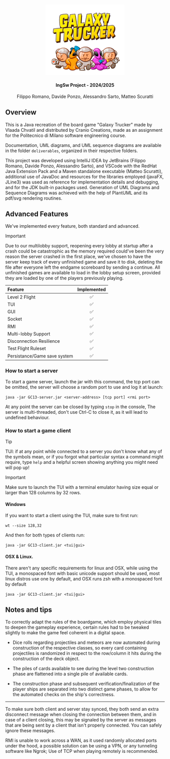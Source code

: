 
<h3 align="center">
    <a> <img src="assets/galaxy_trucker_logo.png" alt="logo" width="250"/> </a>
</h3>
<h4 align="center"> IngSw Project - 2024/2025 </h4>
<p align="center">
    Filippo Romano, Davide Ponzo, Alessandro Sarto, Matteo Scuratti
</p>

## Overview

This is a Java recreation of the board game "Galaxy Trucker" made by Vlaada Chvatil and distributed by Cranio Creations, made as an assignment for the Politecnico di Milano software engineering course.

Documentation, UML diagrams, and UML sequence diagrams are available in the folder `deliverables`, organized in their respective folders.

This project was developed using IntelliJ IDEA by JetBrains (Filippo Romano, Davide Ponzo, Alessandro Sarto), and VSCode with the RedHat Java Extension Pack and a Maven standalone executable (Matteo Scuratti), additional use of JavaDoc and resources for the libraries employed (javaFX, JLine3) was used as reference for implementation details and debugging, and for the JDK built-in packages used. Generation of UML Diagrams and Sequence Diagrams was achieved with the help of PlantUML and its pdf/svg rendering routines.

## Advanced Features

We've implemented every feature, both standard and advanced.

> [!IMPORTANT]  
> Due to our multilobby support, reopening every lobby at startup after a crash could be catastrophic as the memory required could've been the very reason the server crashed in the first place, we've chosen to have the server keep track of every unfinished game and save it to disk, deleting the file after everyone left the endgame scoreboard by sending a continue.
All unfinished games are available to load in the lobby setup screen, provided they are loaded by one of the players previously playing.

| Feature                         | Implemented |
|:--------------------------------|:-----------:|
| Level 2 Flight                  |     ✅      |
| TUI                             |     ✅      |
| GUI                             |     ✅      |
| Socket                          |     ✅      |
| RMI                             |     ✅      |
| Multi-lobby Support             |     ✅      |
| Disconnection Resilience        |     ✅      |
| Test Flight Ruleset             |     ✅      |
| Persistance/Game save system    |     ✅      |

### How to start a server

To start a game server, launch the jar with this command, the tcp port can be omitted, the server will choose a random port to use and log it at launch:

`java -jar GC13-server.jar <server-address> [tcp port] <rmi port>`

At any point the server can be closed by typing `stop` in the console, The server is multi-threaded, don't use Ctrl-C to close it, as it will lead to undefined behaviour.

### How to start a game client

> [!TIP]
> TUI: if at any point while connected to a server you don't know what any of the symbols mean, or if you forgot what particular syntax a command might require, type `help` and a helpful screen showing anything you might need will pop up!

> [!IMPORTANT]  
> Make sure to launch the TUI with a terminal emulator having size equal or larger than 128 columns by 32 rows.

#### Windows

If you want to start a client using the TUI, make sure to first run:

```wt --size 128,32```

And then for both types of clients run:

`java -jar GC13-client.jar <tui|gui>`


#### OSX & Linux.

There aren't any specific requirements for linux and OSX, while using the TUI, a monospaced font with basic unicode support should be used, most linux distros use one by default, and OSX runs zsh with a monospaced font by default

`java -jar GC13-client.jar <tui|gui>`


## Notes and tips

To correctly adapt the rules of the boardgame, which employ physical tiles to deepen the gameplay experience, certain rules had to be tweaked slightly to make the game feel coherent in a digital space.

- Dice rolls regarding projectiles and meteors are now automated during construction of the respective classes, so every card containing projectiles is randomized in respect to the row/column it hits during the construction of the deck object. 

- The piles of cards available to see during the level two construction phase are flattened into a single pile of available cards.

- The construction phase and subsequent verification/finalization of the player ships are separated into two distinct game phases, to allow for the automated checks on the ship's correctness.

---

To make sure both client and server stay synced, they both send an extra disconnect message when closing the connection between them, and in case of a client closing, this may be signaled by the server as messages that are being sent by a client that isn't properly connected. You can safely ignore these messages.

RMI is unable to work across a WAN, as it used randomly allocated ports under the hood, a possible solution can be using a VPN, or any tunneling software like Ngrok; Use of TCP when playing remotely is recommended.






